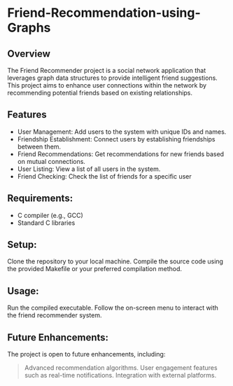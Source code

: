 # Friend-Recommendation-using-Graphs

## Overview
The Friend Recommender project is a social network application that leverages graph data structures to provide intelligent friend suggestions. This project aims to enhance user connections within the network by recommending potential friends based on existing relationships.

## Features
- User Management: Add users to the system with unique IDs and names.
- Friendship Establishment: Connect users by establishing friendships between them.
- Friend Recommendations: Get recommendations for new friends based on mutual connections.
- User Listing: View a list of all users in the system.
- Friend Checking: Check the list of friends for a specific user

## Requirements:
- C compiler (e.g., GCC)
- Standard C libraries

## Setup:
Clone the repository to your local machine.
Compile the source code using the provided Makefile or your preferred compilation method.

## Usage:
Run the compiled executable.
Follow the on-screen menu to interact with the friend recommender system.

## Future Enhancements:
The project is open to future enhancements, including:

> Advanced recommendation algorithms.
> User engagement features such as real-time notifications.
> Integration with external platforms.



